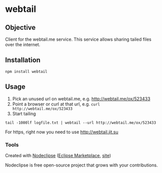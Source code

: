 # webtail

## Objective

Client for the webtail.me service.  This service allows sharing tailed files
over the internet.

## Installation

`npm install webtail`

## Usage

  1. Pick an unused url on webtail.me, e.g. http://webtail.me/ox/523433
  2. Point a browser or curl at that url, e.g. `curl http://webtail.me/ox/523433`
  3. Start tailing
  
`tail -1000lf logfile.txt | webtail --url http://webtail.me/ox/523433`

For https, right now you need to use http://webtail.jit.su

### Tools

Created with [Nodeclipse](https://github.com/Nodeclipse/nodeclipse-1)
 ([Eclipse Marketplace](http://marketplace.eclipse.org/content/nodeclipse), [site](http://www.nodeclipse.org))   

Nodeclipse is free open-source project that grows with your contributions.
